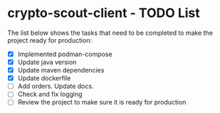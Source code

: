 # crypto-scout-client - TODO List

The list below shows the tasks that need to be completed to make the project ready for production:

- [x] Implemented podman-compose
- [x] Update java version
- [x] Update maven dependencies
- [x] Update dockerfile
- [ ] Add orders. Update docs.
- [ ] Check and fix logging
- [ ] Review the project to make sure it is ready for production
